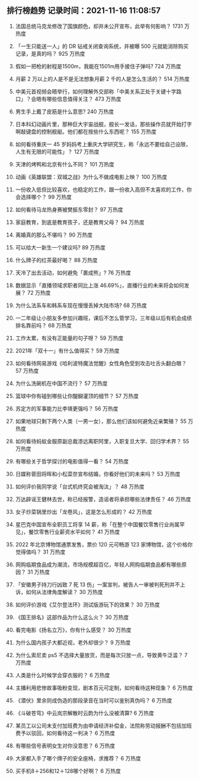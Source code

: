 
## 排行榜趋势 记录时间：2021-11-16 11:08:57
  
  1. 法国总统马克龙修改了国旗颜色，却并未公开宣布，此举有何影响？ 1731 万热度
    
  2. 「一生只能送一人」的 DR 钻戒关闭查询系统，并被曝 500 元就能消除购买记录，是真的吗？ 925 万热度
    
  3. 假如一把枪的射程是1500m，我能在1501m用手接住子弹吗? 724 万热度
    
  4. 月薪 2 万以上的人是不是无法想象月薪 2 千的人是怎么生活的？ 514 万热度
    
  5. 中美元首视频会晤举行，如何理解外交部称「中美关系正处于关键十字路口」？会晤有哪些信息值得关注？ 473 万热度
    
  6. 男生手上戴了皮筋是什么意思? 240 万热度
    
  7. 日本科幻动画片里，那种巨大宇宙战舰，舰长一发话，那些操作员就开始打字啊敲键盘的控制舰艇。他们都在按些什么东西呢？ 155 万热度
    
  8. 如何看待重庆一 45 岁妈妈考上重庆大学研究生，称「永远不要给自己设限，人生有无限的可能性」？ 127 万热度
    
  9. 天津的烤鸭和北京有什么不同？ 101 万热度
    
  10. 动画《英雄联盟：双城之战》为什么不做成电影上映？ 100 万热度
    
  11. 一份收入低但比较喜欢，也稳定的工作，跟一份收入高但不太喜欢的工作，你会选择哪个？ 99 万热度
    
  12. 如何看待马龙热身赛被樊振东零封？ 97 万热度
    
  13. 家庭教育，到底是教育孩子，还是教育父母？ 94 万热度
    
  14. 离婚真的那么不堪吗？ 90 万热度
    
  15. 可以给大一新生一个建议吗? 89 万热度
    
  16. 什么牌子的红茶最好喝？ 88 万热度
    
  17. 天冷了出去活动，如何避免「裹成熊」? 76 万热度
    
  18. 数据显示「直播领域求职者同比上涨 46.69%」，直播行业的未来将会如何发展？ 72 万热度
    
  19. 为什么法系车和韩系车现在慢慢丢掉大陆市场? 68 万热度
    
  20. 一二年级让小朋友多参加兴趣班，课后不怎么管学习，三年级以后有机会成绩排名靠前吗？ 68 万热度
    
  21. 工作太累，有没有正能量的句子呀？ 59 万热度
    
  22. 2021年「双十一」有什么值得买？ 59 万热度
    
  23. 如何看待网易游戏《哈利波特魔法觉醒》女性角色受到攻击吐舌头翻白眼？ 57 万热度
    
  24. 为什么洗碗机在中国不流行？ 57 万热度
    
  25. 篮球中你有碰到哪些让你醍醐灌顶的细节？ 57 万热度
    
  26. 苏定方的军事能力比李靖更强吗？ 56 万热度
    
  27. 如果地球只剩下两个人类（一男一女），那么他们该如何避免近亲繁殖？ 55 万热度
    
  28. 如何看待蚂蚁金服原副总裁漆远离职阿里，入职复旦大学、回归学术界？ 55 万热度
    
  29. 有哪些关于哲学探讨的电影值得一看？ 54 万热度
    
  30. 日媒称菅田将晖和小松菜奈宣布结婚，你看好他们的未来吗？ 53 万热度
    
  31. 如何评价我同学说「台式机终究会被淘汰」？ 48 万热度
    
  32. 万达辟谣王健林去世，称已经报警，造谣者将承担哪些法律责任？ 46 万热度
    
  33. 女子炒菜锅里炒出「龙卷风」，这是怎么形成的？ 42 万热度
    
  34. 星巴克中国宣布全职员工将享 14 薪，称「在整个中国餐饮零售行业尚属罕见」，餐饮零售行业薪资水平如何？ 41 万热度
    
  35. 2022 年北京博物馆通票发售，票价 120 元可畅游 123 家博物馆，这个价格你觉得值吗？ 31 万热度
    
  36. 网购临期食品成为潮流，市场规模超百亿，年轻人网购临期食品都有哪些原因？ 31 万热度
    
  37. 「安徽男子持刀行凶致 7 死 13 伤」一案宣判，被告人一审被判死刑并不上诉，如何从法律角度解读？ 30 万热度
    
  38. 如何评价游戏《艾尔登法环》测试版游玩下的效果？ 30 万热度
    
  39. 《国王排名》这部作品为什么这么火？ 30 万热度
    
  40. 看完电影《扬名立万》，你有什么感受？ 30 万热度
    
  41. 为什么国内孩子大都近视，老外却很少？ 9 万热度
    
  42. 为什么索尼卖 ps5 不选择大量放货，而是每次只放一点，导致黄牛泛滥？ 7 万热度
    
  43. 人类是什么时候学会穿衣服的？ 6 万热度
    
  44. 主播利用悲惨故事吸粉变现，剧本百元可定制，如何看待这种现象？ 6 万热度
    
  45. 《潜伏》里余则成伪造的那段录音在当时可以鉴别真伪吗？ 6 万热度
    
  46. 《斗破苍穹》中云岚宗解散时云韵为什么没被清算? 6 万热度
    
  47. 某员工以公司未支付加班费为由申请经济补偿金，法院称劳动报酬不包括加班费予以驳回，如何看待这一判决？ 6 万热度
    
  48. 有哪些信号表明女生对你没意思？ 6 万热度
    
  49. 大家都入手了哪个牌子的安全座椅，求推荐？ 6 万热度
    
  50. 买手机8＋256和12＋128哪个好啊？ 6 万热度
    